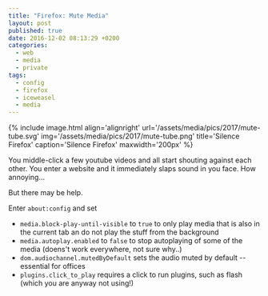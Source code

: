 ```yaml
---
title: "Firefox: Mute Media"
layout: post
published: true
date: 2016-12-02 08:13:29 +0200
categories:
  - web
  - media
  - private
tags:
  - config
  - firefox
  - iceweasel
  - media
---
```


{% include image.html align='alignright' url='/assets/media/pics/2017/mute-tube.svg' img='/assets/media/pics/2017/mute-tube.png' title='Silence Firefox' caption='Silence Firefox' maxwidth='200px' %}

You middle-click a few youtube videos and all start shouting against each other.
You enter a website and it immediately slaps sound in you face.
How annoying...

But there may be help.

Enter `about:config` and set

* `media.block-play-until-visible` to `true` to only play media that is also in the current tab an do not play the stuff from the background
* `media.autoplay.enabled` to `false` to stop autoplaying of some of the media (doens't work everywhere, not sure why..)
* `dom.audiochannel.mutedByDefault` sets the audio muted by default -- essential for offices
* `plugins.click_to_play` requires a click to run plugins, such as flash (which you are anyway not using!)
